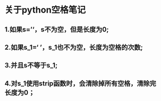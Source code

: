 # 关于python空格笔记

 ## 1.如果s=’‘，s不为空，但是长度为0;
 ## 2.如果s_1=‘  ’，s_1也不为空，长度为空格的次数;
  ## 3.并且s不等于s_1;
  ## 4.对s_1使用strip函数时，会清除掉所有空格，清除完长度为0；


